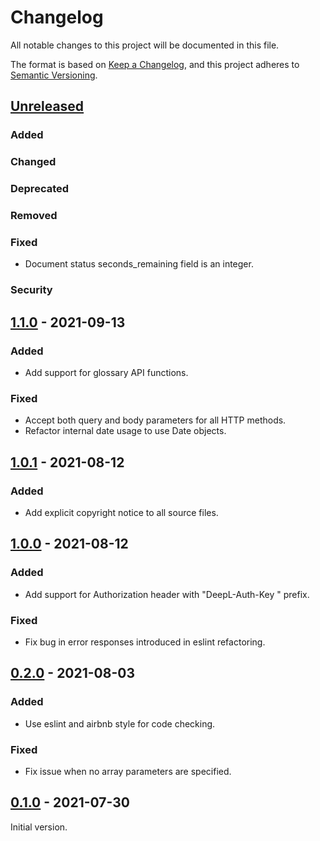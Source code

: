 # Changelog
All notable changes to this project will be documented in this file.

The format is based on [Keep a Changelog](https://keepachangelog.com/en/1.0.0/),
and this project adheres to [Semantic Versioning](https://semver.org/spec/v2.0.0.html).


## [Unreleased]
### Added
### Changed
### Deprecated
### Removed
### Fixed
* Document status seconds_remaining field is an integer. 
### Security


## [1.1.0] - 2021-09-13
### Added
* Add support for glossary API functions.
### Fixed
* Accept both query and body parameters for all HTTP methods.
* Refactor internal date usage to use Date objects.


## [1.0.1] - 2021-08-12
### Added
* Add explicit copyright notice to all source files.


## [1.0.0] - 2021-08-12
### Added
* Add support for Authorization header with "DeepL-Auth-Key " prefix. 
### Fixed
* Fix bug in error responses introduced in eslint refactoring.


## [0.2.0] - 2021-08-03
### Added
* Use eslint and airbnb style for code checking.
### Fixed
* Fix issue when no array parameters are specified.


## [0.1.0] - 2021-07-30
Initial version.


[Unreleased]: https://github.com/DeepLcom/deepl-mock/compare/v1.1.0...HEAD
[1.1.0]: https://github.com/DeepLcom/deepl-mock/compare/v1.0.1...v1.1.0
[1.0.1]: https://github.com/DeepLcom/deepl-mock/compare/v1.0.0...v1.0.1
[1.0.0]: https://github.com/DeepLcom/deepl-mock/compare/v0.2.0...v1.0.0
[0.2.0]: https://github.com/DeepLcom/deepl-mock/compare/v0.1.0...v0.2.0
[0.1.0]: https://github.com/DeepLcom/deepl-mock/releases/tag/v0.1.0
